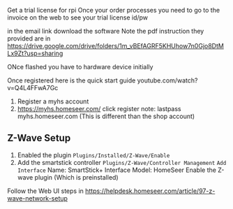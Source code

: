 Get a trial license for rpi
Once your order processes you need to go to the invoice on the web to see your trial license id/pw

in the email link download the software
Note the pdf instruction they provided are in https://drive.google.com/drive/folders/1m_vBEfAGRF5KHUhow7n0Gjo8DtMLx9Zt?usp=sharing

ONce flashed you have to hardware device initially

Once registered here is the quick start guide
youtube.com/watch?v=Q4L4FFwA7Gc

1. Register a myhs account
2. https://myhs.homeseer.com/ click register note: lastpass myhs.homeseer.com (This is different than the shop account)

## Z-Wave Setup
1. Enabled the plugin
    `Plugins/Installed/Z-Wave/Enable`
2. Add the smartstick controller
    `Plugins/Z-Wave/Controller Management`
    `Add Interface`
    Name: SmartStick+
    Interface Model: HomeSeer
Enable the Z-wave plugin (Which is preinstalled)

Follow the Web UI steps in 
https://helpdesk.homeseer.com/article/97-z-wave-network-setup


<!--stackedit_data:
eyJoaXN0b3J5IjpbNDE1OTU3OTg3LDEzOTEzOTAxNDMsLTE3Mj
E0ODA4MzAsNzI5MjcxNTU0LC0xOTcxNTkwMDU1LDE2NjM2ODMz
NDksODkzNDI0MzQ2LDM2NzUzOTIxMF19
-->